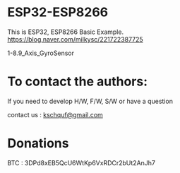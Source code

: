 # ESP32-ESP8266

   This is ESP32, ESP8266 Basic Example. 
   https://blog.naver.com/milkysc/221722387725
   
   1-8.9_Axis_GyroSensor

# To contact the authors:

If you need to develop H/W, F/W, S/W or have a question

contact us : kschquf@gmail.com


# Donations

BTC : 3DPd8xEB5QcU6WtKp6VxRDCr2bUt2AnJh7
